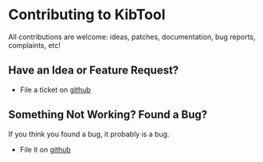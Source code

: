 # Contributing to KibTool

All contributions are welcome: ideas, patches, documentation, bug reports,
complaints, etc!

## Have an Idea or Feature Request?

* File a ticket on [github](https://github.com/jpparis-orange/kibtool/issues)

## Something Not Working? Found a Bug?

If you think you found a bug, it probably is a bug.

* File it on [github](https://github.com/jpparis-orange/kibtool/issues)

